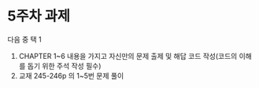 # 5주차 과제

다음 중 택 1
1. CHAPTER 1~6 내용을 가지고 자신만의 문제 출제 및 해답 코드 작성(코드의 이해를 돕기 위한 주석 작성 필수)
2. 교재 245-246p 의 1~5번 문제 풀이
